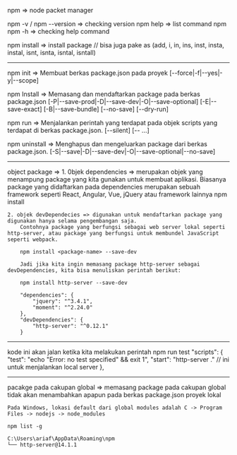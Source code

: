 npm => node packet manager

npm -v / npm --version => checking version
npm help => list command npm
npm <command> -h => checking help command 

npm install <package-name> => install package
    // bisa juga pake as (add, i, in, ins, inst, insta, instal, isnt, isnta, isntal, isntall)

------------------------------------------------------------------------------------------------

npm init => Membuat berkas package.json pada proyek
    [--force|-f|--yes|-y|--scope]

npm Install <package-name> => Memasang dan mendaftarkan package pada berkas package.json
    [-P|--save-prod|-D|--save-dev|-O|--save-optional] [-E|--save-exact] [-B|--save-bundle] [--no-save] [--dry-run]

npm run <command> => Menjalankan perintah yang terdapat pada objek scripts yang terdapat di berkas package.json.
    [--silent] [-- <args>...]

npm uninstall <package-name> => Menghapus dan mengeluarkan package dari berkas package.json.
    [-S|--save|-D|--save-dev|-O|--save-optional|--no-save]

-------------------------------------------------------------------------------------------------
object package =>
    1. 0bjek dependencies => merupakan objek yang menampung package yang kita gunakan untuk membuat aplikasi.
        Biasanya package yang didaftarkan pada dependencies merupakan sebuah framework seperti React, Angular, Vue, jQuery atau framework lainnya
        npm install <package-name> 

    2. objek devDependecies => digunakan untuk mendaftarkan package yang digunakan hanya selama pengembangan saja.
        Contohnya package yang berfungsi sebagai web server lokal seperti http-server, atau package yang berfungsi untuk membundel JavaScript seperti webpack.

        npm install <package-name> --save-dev

        Jadi jika kita ingin memasang package http-server sebagai devDependencies, kita bisa menuliskan perintah berikut:

        npm install http-server --save-dev

        "dependencies": {
            "jquery": "^3.4.1",
            "moment": "^2.24.0"
        },
        "devDependencies": {
            "http-server": "^0.12.1"
        }

-------------------------------------------------------------------------------------------------
kode ini akan jalan ketika
    kita melakukan perintah npm run test
    "scripts": {
        "test": "echo \"Error: no test specified\" && exit 1",
        "start": "http-server ." // ini untuk menjalankan local server
    },

--------------------------------------------------------------------------------------------------
pacakge pada cakupan global =>
    memasang package pada cakupan global tidak akan menambahkan apapun pada berkas package.json proyek lokal

    Pada Windows, lokasi default dari global modules adalah C -> Program Files -> nodejs -> node_modules

    npm list -g

    C:\Users\ariaf\AppData\Roaming\npm
    └── http-server@14.1.1